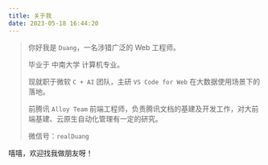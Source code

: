 ```yaml
---
title: 关于我
date: 2023-05-18 16:44:20
---
```


> 你好我是 `Duang`，一名涉猎广泛的 Web 工程师。
>
> 毕业于 中南大学 计算机专业。
>
> 现就职于微软 `C + AI` 团队，主研 `VS Code for Web` 在大数据使用场景下的落地。
>
> 前腾讯 `Alloy Team` 前端工程师，负责腾讯文档的基建及开发工作，对大前端基建、云原生自动化管理有一定的研究。
>
> 微信号：`realDuang`

嘻嘻，欢迎找我做朋友呀！
